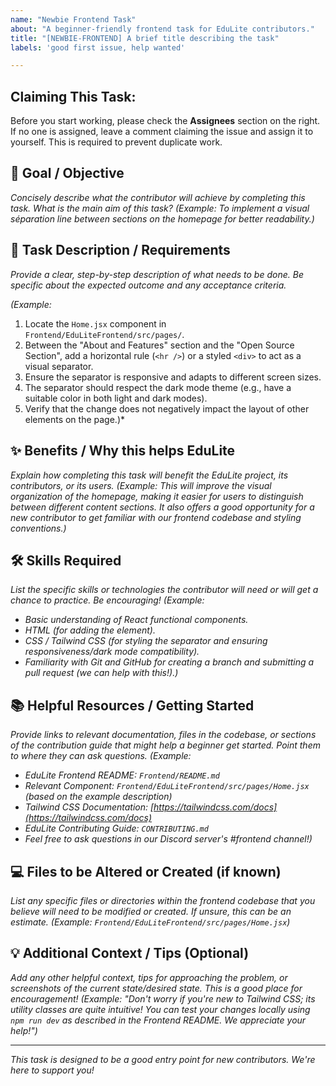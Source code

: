 ```yaml
---
name: "Newbie Frontend Task"
about: "A beginner-friendly frontend task for EduLite contributors."
title: "[NEWBIE-FRONTEND] A brief title describing the task"
labels: 'good first issue, help wanted'

---
```

## Claiming This Task:

Before you start working, please check the **Assignees** section on the right. If no one is assigned, leave a comment claiming the issue and assign it to yourself. This is required to prevent duplicate work.

## **🎯 Goal / Objective**

*Concisely describe what the contributor will achieve by completing this task. What is the main aim of this task?*
*(Example: To implement a visual séparation line between sections on the homepage for better readability.)*

## **📝 Task Description / Requirements**

*Provide a clear, step-by-step description of what needs to be done. Be specific about the expected outcome and any acceptance criteria.*

*(Example:*

1. Locate the `Home.jsx` component in `Frontend/EduLiteFrontend/src/pages/`.
2. Between the "About and Features" section and the "Open Source Section", add a horizontal rule (`<hr />`) or a styled `<div>` to act as a visual separator.
3. Ensure the separator is responsive and adapts to different screen sizes.
4. The separator should respect the dark mode theme (e.g., have a suitable color in both light and dark modes).
5. Verify that the change does not negatively impact the layout of other elements on the page.)*

## **✨ Benefits / Why this helps EduLite**

*Explain how completing this task will benefit the EduLite project, its contributors, or its users.*
*(Example: This will improve the visual organization of the homepage, making it easier for users to distinguish between different content sections. It also offers a good opportunity for a new contributor to get familiar with our frontend codebase and styling conventions.)*

## **🛠️ Skills Required**

*List the specific skills or technologies the contributor will need or will get a chance to practice. Be encouraging!*
*(Example:*
* *Basic understanding of React functional components.*
* *HTML (for adding the element).*
* *CSS / Tailwind CSS (for styling the separator and ensuring responsiveness/dark mode compatibility).*
* *Familiarity with Git and GitHub for creating a branch and submitting a pull request (we can help with this!).)*

## **📚 Helpful Resources / Getting Started**

*Provide links to relevant documentation, files in the codebase, or sections of the contribution guide that might help a beginner get started. Point them to where they can ask questions.*
*(Example:*
* *EduLite Frontend README: `Frontend/README.md`*
* *Relevant Component: `Frontend/EduLiteFrontend/src/pages/Home.jsx` (based on the example description)*
* *Tailwind CSS Documentation: [https://tailwindcss.com/docs](https://tailwindcss.com/docs)*
* *EduLite Contributing Guide: `CONTRIBUTING.md`*
* *Feel free to ask questions in our Discord server's #frontend channel!)*

## **💻 Files to be Altered or Created (if known)**

*List any specific files or directories within the frontend codebase that you believe will need to be modified or created. If unsure, this can be an estimate.*
*(Example: `Frontend/EduLiteFrontend/src/pages/Home.jsx`)*

## **💡 Additional Context / Tips (Optional)**

*Add any other helpful context, tips for approaching the problem, or screenshots of the current state/desired state. This is a good place for encouragement!*
*(Example: "Don't worry if you're new to Tailwind CSS; its utility classes are quite intuitive! You can test your changes locally using `npm run dev` as described in the Frontend README. We appreciate your help!")*

---
*This task is designed to be a good entry point for new contributors. We're here to support you!*
